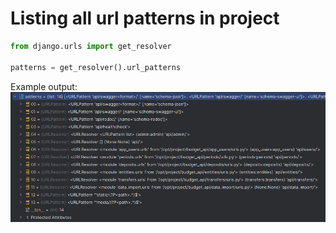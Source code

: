 # Listing all url patterns in project

```python
from django.urls import get_resolver

patterns = get_resolver().url_patterns
```
Example output:
![img.png](_images/img.png)